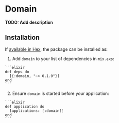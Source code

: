 # Domain

**TODO: Add description**

## Installation

If [available in Hex](https://hex.pm/docs/publish), the package can be installed as:

  1. Add `domain` to your list of dependencies in `mix.exs`:

    ```elixir
    def deps do
      [{:domain, "~> 0.1.0"}]
    end
    ```

  2. Ensure `domain` is started before your application:

    ```elixir
    def application do
      [applications: [:domain]]
    end
    ```

